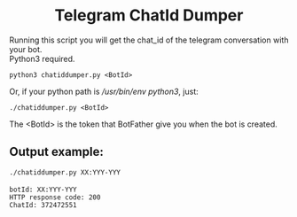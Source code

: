 <h1 align="center"> Telegram ChatId Dumper </h1>


Running this script you will get the chat_id of the telegram conversation with your bot. <br />
Python3 required.


`python3 chatiddumper.py <BotId>`

Or, if your python path is */usr/bin/env python3*, just:

`./chatiddumper.py <BotId>`

The \<BotId\> is the token that BotFather give you when the bot is created.


## Output example:

`./chatiddumper.py XX:YYY-YYY` <br />
<br />
`botId: XX:YYY-YYY` <br />
`HTTP response code: 200` <br />
`ChatId: 372472551` <br />
